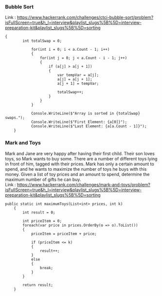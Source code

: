 ### Bubble Sort
Link : https://www.hackerrank.com/challenges/ctci-bubble-sort/problem?isFullScreen=true&h_l=interview&playlist_slugs%5B%5D=interview-preparation-kit&playlist_slugs%5B%5D=sorting
```
{
        int totalSwap = 0;

            for(int i = 0; i < a.Count - 1; i++) 
            {
                for(int j = 0; j < a.Count - i - 1; j++)
                {
                    if (a[j] > a[j + 1])
                    {
                        var tempVar = a[j];
                        a[j] = a[j + 1];
                        a[j + 1] = tempVar;

                        totalSwap++;
                    }
                }
            }

            Console.WriteLine($"Array is sorted in {totalSwap} swaps.");
            Console.WriteLine($"First Element: {a[0]}");
            Console.WriteLine($"Last Element: {a[a.Count - 1]}");
    }
```
### Mark and Toys
Mark and Jane are very happy after having their first child. Their son loves toys, so Mark wants to buy some. There are a number of different toys lying in front of him, tagged with their prices. Mark has only a certain amount to spend, and he wants to maximize the number of toys he buys with this money. Given a list of toy prices and an amount to spend, determine the maximum number of gifts he can buy.  
Link : https://www.hackerrank.com/challenges/mark-and-toys/problem?isFullScreen=true&h_l=interview&playlist_slugs%5B%5D=interview-preparation-kit&playlist_slugs%5B%5D=sorting
```
public static int maximumToys(List<int> prices, int k)
    {
        int result = 0;
                
        int priceItem = 0;
        foreach(var price in prices.OrderBy(o => o).ToList())
        {
            priceItem = priceItem + price;
            
            if (priceItem <= k)
            {
                result++;
            }
            else
            {
                break;
            }
        }
        
        return result;
    }
```
